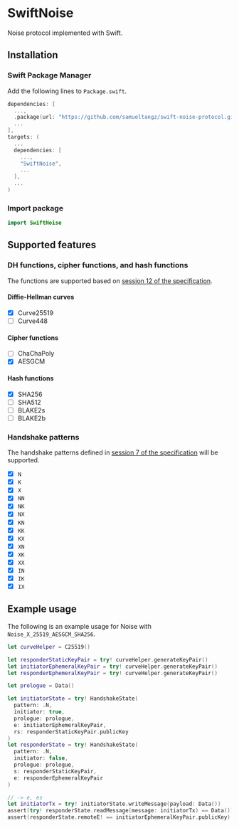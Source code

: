 # SwiftNoise

Noise protocol implemented with Swift.

## Installation

### Swift Package Manager

Add the following lines to `Package.swift`.

```swift
dependencies: [
  ...,
  .package(url: "https://github.com/samueltangz/swift-noise-protocol.git", from: "0.2.1")
  ...
],
targets: (
  ...
  dependencies: [
    ...,
    "SwiftNoise",
    ...
  ],
  ...
)
```

### Import package

```swift
import SwiftNoise
```



## Supported features

### DH functions, cipher functions, and hash functions

The functions are supported based on [session 12 of the specification](https://noiseprotocol.org/noise.html#dh-functions-cipher-functions-and-hash-functions).

#### Diffie-Hellman curves

* [X] Curve25519
* [ ] Curve448

#### Cipher functions

* [ ] ChaChaPoly
* [X] AESGCM

#### Hash functions

* [X] SHA256
* [ ] SHA512
* [ ] BLAKE2s
* [ ] BLAKE2b

### Handshake patterns

The handshake patterns defined in [session 7 of the specification](https://noiseprotocol.org/noise.html#handshake-patterns) will be supported.

* [X] `N`
* [X] `K`
* [X] `X`
* [X] `NN`
* [X] `NK`
* [X] `NX`
* [X] `KN`
* [X] `KK`
* [X] `KX`
* [X] `XN`
* [X] `XK`
* [X] `XX`
* [X] `IN`
* [X] `IK`
* [X] `IX`
  
## Example usage

The following is an example usage for Noise with `Noise_X_25519_AESGCM_SHA256`.

```swift
let curveHelper = C25519()

let responderStaticKeyPair = try! curveHelper.generateKeyPair()
let initiatorEphemeralKeyPair = try! curveHelper.generateKeyPair()
let responderEphemeralKeyPair = try! curveHelper.generateKeyPair()

let prologue = Data()

let initiatorState = try! HandshakeState(
  pattern: .N,
  initiator: true,
  prologue: prologue,
  e: initiatorEphemeralKeyPair,
  rs: responderStaticKeyPair.publicKey
)
let responderState = try! HandshakeState(
  pattern: .N,
  initiator: false,
  prologue: prologue,
  s: responderStaticKeyPair,
  e: responderEphemeralKeyPair
)

// -> e, es
let initiatorTx = try! initiatorState.writeMessage(payload: Data())
assert(try! responderState.readMessage(message: initiatorTx) == Data())
assert(responderState.remoteE! == initiatorEphemeralKeyPair.publicKey)
```